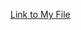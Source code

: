 [Link to My File](https://docs.google.com/document/d/16KtxyObSOGC-GMcM_tc7DkdUz-XJ0zwTS_BiuS0xWcA/edit?usp=sharing)

